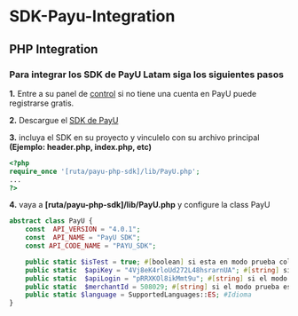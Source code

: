 # SDK-Payu-Integration
## PHP Integration
### Para integrar los SDK de PayU Latam siga los siguientes pasos

**1.** Entre a su panel de [control](https://merchants.payulatam.com/#/login/auth) si no tiene una cuenta en PayU puede registrarse gratis.

**2.** Descargue el [SDK de PayU](http://developers.payulatam.com/es/sdk/)

**3.** incluya el SDK en su proyecto y vinculelo con su archivo principal **(Ejemplo: header.php, index.php, etc)**
```php
<?php
require_once '[ruta/payu-php-sdk]/lib/PayU.php';
...
?>
```

**4.** vaya a **[ruta/payu-php-sdk]/lib/PayU.php** y configure la class PayU
```php
abstract class PayU {
	const  API_VERSION = "4.0.1";
	const  API_NAME = "PayU SDK";
	const API_CODE_NAME = "PAYU_SDK";

	public static $isTest = true; #[boolean] si esta en modo prueba coloque true
	public static  $apiKey = "4Vj8eK4rloUd272L48hsrarnUA"; #[string] si el modo prueba es false(en produccion) la apiKey seria la de su panel administrativo 
	public static  $apiLogin = "pRRXKOl8ikMmt9u"; #[string] si el modo prueba es false(en produccion) la apiLogin seria la de su panel administrativo
	public static  $merchantId = 508029; #[string] si el modo prueba es false(en produccion) la merchantId seria la de su panel administrativo
	public static $language = SupportedLanguages::ES; #Idioma
}
```
